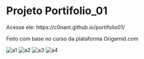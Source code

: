 # Projeto Portifolio_01

<p>Acesse ele: https://c0nant.github.io/portifolio01/</p>

<p>Feito com base no curso da plataforma Origamid.com</p>

![a1](https://github.com/C0nanT/portifolio01/assets/113317279/2696dd7e-021d-444c-9df0-5010d1f7ea41)
![a2](https://github.com/C0nanT/portifolio01/assets/113317279/8612845c-e5bf-49e0-8520-9c9f924aa894)
![a3](https://github.com/C0nanT/portifolio01/assets/113317279/67098678-3fbe-43a0-8cb2-425619608394)
![a4](https://github.com/C0nanT/portifolio01/assets/113317279/80faffda-59c1-449d-a686-5f6157b78fa0)
